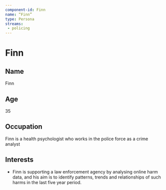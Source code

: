 ```yaml
---
component-id: Finn
name: “Finn”
type: Persona
streams:
 - policing
---
```


# Finn

## Name
Finn

## Age
35

## Occupation
Finn is a health psychologist who works in the police force as a crime analyst

## Interests

- Finn is supporting a law enforcement agency by analysing online harm data, and his aim is to identify patterns, trends and relationships of such harms in the last five year period.